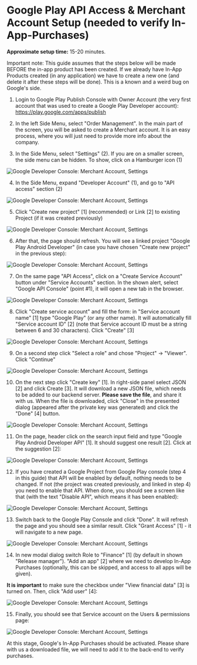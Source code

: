 # Google Play API Access & Merchant Account Setup (needed to verify In-App-Purchases)

**Approximate setup time:** 15-20 minutes.

Important note: This guide assumes that the steps below will be made BEFORE the in-app product has been created. If we already have In-App Products created (in any application) we have to create a new one (and delete it after these steps will be done). This is a known and a weird bug on Google's side.

1. Login to Google Play Publish Console with Owner Account (the very first account that was used to create a Google Play Developer account): https://play.google.com/apps/publish

2. In the left Side Menu, select "Order Management". In the main part of the screen, you will be asked to create a Merchant account. It is an easy process, where you will just need to provide more info about the company.

3. In the Side Menu, select "Settings" (2). If you are on a smaller screen, the side menu can be hidden. To show, click on a Hamburger icon (1)

![Google Developer Console: Merchant Account, Settings](./_images/gdc_step3.png)

4. In the Side Menu, expand "Developer Account" (1), and go to "API access" section (2)

![Google Developer Console: Merchant Account, Settings](./_images/gdc_step4.png)

5. Click "Create new project" [1] (recommended) or Link [2] to existing Project (if it was created previously)

![Google Developer Console: Merchant Account, Settings](./_images/gdc_step5.png)

6. After that, the page should refresh. You will see a linked project "Google Play Android Developer" (in case you have chosen "Create new project" in the previous step):

![Google Developer Console: Merchant Account, Settings](./_images/gdc_step6.png)

7. On the same page "API Access", click on a "Create Service Account" button under "Service Accounts" section. In the shown alert, select "Google API Console" (point #1), it will open a new tab in the browser.

![Google Developer Console: Merchant Account, Settings](./_images/gdc_step7.png)

8. Click "Create service account" and fill the form: in "Service account name" [1] type "Google Play" (or any other name). It will automatically fill "Service account ID" [2] (note that Service account ID must be a string between 6 and 30 characters). Click "Create" [3]

![Google Developer Console: Merchant Account, Settings](./_images/gdc_step8.png)

9. On a second step click "Select a role" and chose "Project" -> "Viewer". Click "Continue"

![Google Developer Console: Merchant Account, Settings](./_images/gdc_step9.png)

10. On the next step click "Create key" [1]. In right-side panel select JSON [2] and click Create [3]. It will download a new JSON file, which needs to be added to our backend server. **Please save the file**, and share it with us. When the file is downloaded, click "Close" in the presented dialog (appeared after the private key was generated) and click the "Done" [4] button.

![Google Developer Console: Merchant Account, Settings](./_images/gdc_step10.png)

11. On the page, header click on the search input field and type "Google Play Android Developer API" [1]. It should suggest one result [2]. Click at the suggestion [2]:

![Google Developer Console: Merchant Account, Settings](./_images/gdc_step11.png)

12. If you have created a Google Project from Google Play console (step 4 in this guide) that API will be enabled by default, nothing needs to be changed. If not (the project was created previously, and linked in step 4) you need to enable that API. When done, you should see a screen like that (with the text "Disable API", which means it has been enabled):

![Google Developer Console: Merchant Account, Settings](./_images/gdc_step12.png)

13. Switch back to the Google Play Console and click "Done". It will refresh the page and you should see a similar result. Click "Grant Access" [1] - it will navigate to a new page.

![Google Developer Console: Merchant Account, Settings](./_images/gdc_step13.png)

14. In new modal dialog switch Role to "Finance" [1] (by default in shown "Release manager"). "Add an app" [2] where we need to develop In-App Purchases (optionally, this can be skipped, and access to all apps will be given).

**It is important** to make sure the checkbox under "View financial data" [3] is turned on. Then, click "Add user" [4]:

![Google Developer Console: Merchant Account, Settings](./_images/gdc_step14.png)

15. Finally, you should see that Service account on the Users & permissions page:

![Google Developer Console: Merchant Account, Settings](./_images/gdc_step15.png)

At this stage, Google's In-App Purchases should be activated. Please share with us a downloaded file, we will need to add it to the back-end to verify purchases.